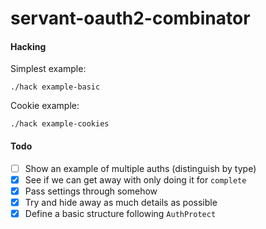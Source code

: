 # servant-oauth2-combinator

#### Hacking

Simplest example:

```
./hack example-basic
```

Cookie example:
```
./hack example-cookies
```


#### Todo

- [ ] Show an example of multiple auths (distinguish by type)
- [x] See if we can get away with only doing it for `complete`
- [x] Pass settings through somehow
- [x] Try and hide away as much details as possible
- [x] Define a basic structure following `AuthProtect`
